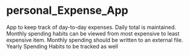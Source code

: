 # personal_Expense_App
App to keep track of day-to-day expenses.
Daily total is maintained.
Monthly spending habits can be viewed from most expensive to least expensive item.
Monthly spending should be written to an external file.
Yearly Spending Habits to be tracked as well

